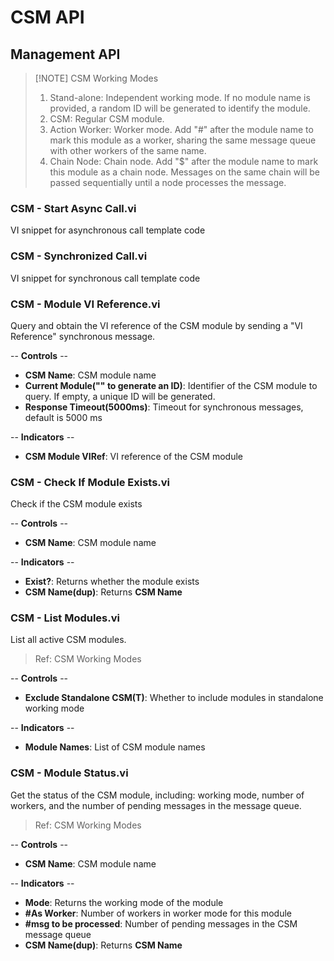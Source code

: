 # CSM API

## Management API

> [!NOTE] CSM Working Modes
> 1. Stand-alone: Independent working mode. If no module name is provided, a random ID will be generated to identify the module.
> 2. CSM: Regular CSM module.
> 3. Action Worker: Worker mode. Add "#" after the module name to mark this module as a worker, sharing the same message queue with other workers of the same name.
> 4. Chain Node: Chain node. Add "$" after the module name to mark this module as a chain node. Messages on the same chain will be passed sequentially until a node processes the message.

### CSM - Start Async Call.vi

VI snippet for asynchronous call template code

### CSM - Synchronized Call.vi

VI snippet for synchronous call template code

### CSM - Module VI Reference.vi

Query and obtain the VI reference of the CSM module by sending a "VI Reference" synchronous message.

-- <b>Controls</b> --
- <b>CSM Name</b>: CSM module name
- <b>Current Module("" to generate an ID)</b>: Identifier of the CSM module to query. If empty, a unique ID will be generated.
- <b>Response Timeout(5000ms)</b>: Timeout for synchronous messages, default is 5000 ms

-- <b>Indicators</b> --
- <b>CSM Module VIRef</b>: VI reference of the CSM module

### CSM - Check If Module Exists.vi

Check if the CSM module exists

-- <b>Controls</b> --
- <b>CSM Name</b>: CSM module name

-- <b>Indicators</b> --
- <b>Exist?</b>: Returns whether the module exists
- <b>CSM Name(dup)</b>: Returns <b>CSM Name</b>

### CSM - List Modules.vi

List all active CSM modules.

> Ref: CSM Working Modes

-- <b>Controls</b> --
- <b>Exclude Standalone CSM(T)</b>: Whether to include modules in standalone working mode

-- <b>Indicators</b> --
- <b>Module Names</b>: List of CSM module names

### CSM - Module Status.vi

Get the status of the CSM module, including: working mode, number of workers, and the number of pending messages in the message queue.

> Ref: CSM Working Modes

-- <b>Controls</b> --
- <b>CSM Name</b>: CSM module name

-- <b>Indicators</b> --
- <b>Mode</b>: Returns the working mode of the module
- <b>#As Worker</b>: Number of workers in worker mode for this module
- <b>#msg to be processed</b>: Number of pending messages in the CSM message queue
- <b>CSM Name(dup)</b>: Returns <b>CSM Name</b>
